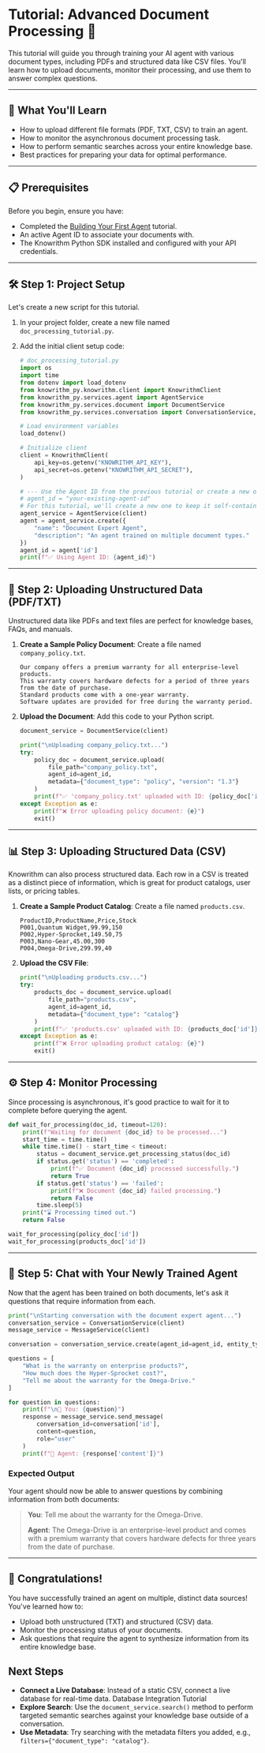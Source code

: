 # Tutorial: Advanced Document Processing 📄

This tutorial will guide you through training your AI agent with various document types, including PDFs and structured data like CSV files. You'll learn how to upload documents, monitor their processing, and use them to answer complex questions.

---

## 🎯 What You'll Learn

- How to upload different file formats (PDF, TXT, CSV) to train an agent.
- How to monitor the asynchronous document processing task.
- How to perform semantic searches across your entire knowledge base.
- Best practices for preparing your data for optimal performance.

---

## 📋 Prerequisites

Before you begin, ensure you have:
- Completed the [Building Your First Agent](building-first-agent.md) tutorial.
- An active Agent ID to associate your documents with.
- The Knowrithm Python SDK installed and configured with your API credentials.

---

## 🛠️ Step 1: Project Setup

Let's create a new script for this tutorial.

1.  In your project folder, create a new file named `doc_processing_tutorial.py`.
2.  Add the initial client setup code:

    ```python
    # doc_processing_tutorial.py
    import os
    import time
    from dotenv import load_dotenv
    from knowrithm_py.knowrithm.client import KnowrithmClient
    from knowrithm_py.services.agent import AgentService
    from knowrithm_py.services.document import DocumentService
    from knowrithm_py.services.conversation import ConversationService, MessageService

    # Load environment variables
    load_dotenv()

    # Initialize client
    client = KnowrithmClient(
        api_key=os.getenv("KNOWRITHM_API_KEY"),
        api_secret=os.getenv("KNOWRITHM_API_SECRET"),
    )

    # --- Use the Agent ID from the previous tutorial or create a new one ---
    # agent_id = "your-existing-agent-id"
    # For this tutorial, we'll create a new one to keep it self-contained.
    agent_service = AgentService(client)
    agent = agent_service.create({
        "name": "Document Expert Agent",
        "description": "An agent trained on multiple document types."
    })
    agent_id = agent['id']
    print(f"✅ Using Agent ID: {agent_id}")
    ```

---

## 📄 Step 2: Uploading Unstructured Data (PDF/TXT)

Unstructured data like PDFs and text files are perfect for knowledge bases, FAQs, and manuals.

1.  **Create a Sample Policy Document**: Create a file named `company_policy.txt`.

    ```text
    Our company offers a premium warranty for all enterprise-level products.
    This warranty covers hardware defects for a period of three years from the date of purchase.
    Standard products come with a one-year warranty.
    Software updates are provided for free during the warranty period.
    ```

2.  **Upload the Document**: Add this code to your Python script.

    ```python
    document_service = DocumentService(client)

    print("\nUploading company_policy.txt...")
    try:
        policy_doc = document_service.upload(
            file_path="company_policy.txt",
            agent_id=agent_id,
            metadata={"document_type": "policy", "version": "1.3"}
        )
        print(f"✅ 'company_policy.txt' uploaded with ID: {policy_doc['id']}")
    except Exception as e:
        print(f"❌ Error uploading policy document: {e}")
        exit()
    ```

---

## 📊 Step 3: Uploading Structured Data (CSV)

Knowrithm can also process structured data. Each row in a CSV is treated as a distinct piece of information, which is great for product catalogs, user lists, or pricing tables.

1.  **Create a Sample Product Catalog**: Create a file named `products.csv`.

    ```csv
    ProductID,ProductName,Price,Stock
    P001,Quantum Widget,99.99,150
    P002,Hyper-Sprocket,149.50,75
    P003,Nano-Gear,45.00,300
    P004,Omega-Drive,299.99,40
    ```

2.  **Upload the CSV File**:

    ```python
    print("\nUploading products.csv...")
    try:
        products_doc = document_service.upload(
            file_path="products.csv",
            agent_id=agent_id,
            metadata={"document_type": "catalog"}
        )
        print(f"✅ 'products.csv' uploaded with ID: {products_doc['id']}")
    except Exception as e:
        print(f"❌ Error uploading product catalog: {e}")
        exit()
    ```

---

## ⚙️ Step 4: Monitor Processing

Since processing is asynchronous, it's good practice to wait for it to complete before querying the agent.

```python
def wait_for_processing(doc_id, timeout=120):
    print(f"Waiting for document {doc_id} to be processed...")
    start_time = time.time()
    while time.time() - start_time < timeout:
        status = document_service.get_processing_status(doc_id)
        if status.get('status') == 'completed':
            print(f"✅ Document {doc_id} processed successfully.")
            return True
        if status.get('status') == 'failed':
            print(f"❌ Document {doc_id} failed processing.")
            return False
        time.sleep(5)
    print("⌛️ Processing timed out.")
    return False

wait_for_processing(policy_doc['id'])
wait_for_processing(products_doc['id'])
```

---

## 💬 Step 5: Chat with Your Newly Trained Agent

Now that the agent has been trained on both documents, let's ask it questions that require information from each.

```python
print("\nStarting conversation with the document expert agent...")
conversation_service = ConversationService(client)
message_service = MessageService(client)

conversation = conversation_service.create(agent_id=agent_id, entity_type="USER")

questions = [
    "What is the warranty on enterprise products?",
    "How much does the Hyper-Sprocket cost?",
    "Tell me about the warranty for the Omega-Drive."
]

for question in questions:
    print(f"\n👤 You: {question}")
    response = message_service.send_message(
        conversation_id=conversation['id'],
        content=question,
        role="user"
    )
    print(f"🤖 Agent: {response['content']}")
```

### Expected Output

Your agent should now be able to answer questions by combining information from both documents:

> **You**: Tell me about the warranty for the Omega-Drive.
>
> **Agent**: The Omega-Drive is an enterprise-level product and comes with a premium warranty that covers hardware defects for three years from the date of purchase.

---

## 🎉 Congratulations!

You have successfully trained an agent on multiple, distinct data sources! You've learned how to:
- Upload both unstructured (TXT) and structured (CSV) data.
- Monitor the processing status of your documents.
- Ask questions that require the agent to synthesize information from its entire knowledge base.

## Next Steps

-   **Connect a Live Database**: Instead of a static CSV, connect a live database for real-time data.
    Database Integration Tutorial
-   **Explore Search**: Use the `document_service.search()` method to perform targeted semantic searches against your knowledge base outside of a conversation.
-   **Use Metadata**: Try searching with the metadata filters you added, e.g., `filters={"document_type": "catalog"}`.